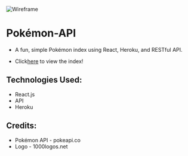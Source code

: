 ![Wireframe](https://i.imgur.com/Br4j7cd.png)

# Pokémon-API

* A fun, simple Pokémon index using React, Heroku, and RESTful API.

* Click[here](https://pokemon-index-app.herokuapp.com/) to view the index!

## Technologies Used: 

* React.js
* API
* Heroku

## Credits:

* Pokémon API - pokeapi.co
* Logo - 1000logos.net 